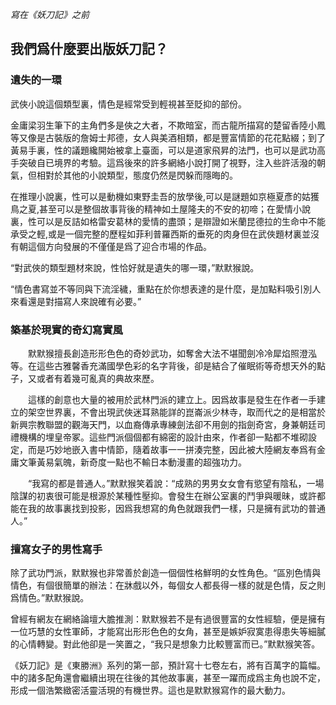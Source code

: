 _寫在《妖刀記》之前_

## 我們爲什麼要出版妖刀記？

### 遺失的一環

武俠小說這個類型裏，情色是經常受到輕視甚至貶抑的部份。

金庸梁羽生筆下的主角們多是俠之大者，不欺暗室，而古龍所描寫的楚留香陸小鳳等又像是古裝版的詹姆士邦德，女人與美酒相類，都是豐富情節的花花點綴；到了黃易手裏，性的議題纔開始被拿上臺面，可以是道家飛昇的法門，也可以是武功高手突破自已境界的考驗。這爲後來的許多網絡小說打開了視野，注入些許活潑的朝氣，但相對於其他的小說類型，態度仍然是閃躲而隱晦的。

在推理小說裏，性可以是動機如東野圭吾的放學後,可以是謎題如京極夏彥的姑獲鳥之夏,甚至可以是整個故事背後的精神如土屋隆夫的不安的初啼；在愛情小說裏，性可以是反詰如格雷安葛林的愛情的盡頭；是辯證如米蘭昆德拉的生命中不能承受之輕,或是一個完整的歷程如菲利普羅西斯的垂死的肉身但在武俠題材裏並沒有朝這個方向發展的不僅僅是爲了迎合市場的作品。

“對武俠的類型題材來說，性恰好就是遺失的哪一環，”默默猴說。

“情色書寫並不等同與下流淫穢，重點在於你想表達的是什麼，是加點料吸引別人來看還是對描寫人來說確有必要。”
 
### 築基於現實的奇幻寫實風

　　默默猴擅長創造形形色色的奇妙武功，如奪舍大法不堪聞劍冷冷犀焰照澄泓等。在這些古雅馨香充滿國學色彩的名字背後，卻是結合了催眠術等奇想天外的點子，又或者有着幾可亂真的典故來歷。

　　這樣的創意也大量的被用於武林門派的建立上。因爲故事是發生在作者一手建立的架空世界裏，不會出現武俠迷耳熟能詳的崑崙派少林寺，取而代之的是相當於新興宗教聯盟的觀海天門，以血裔傳承專練劍法卻不用劍的指劍奇宮，身兼朝廷司禮機構的埋皇帝冢。這些門派個個都有綿密的設計由來，作者卻一點都不堆砌設定，而是巧妙地嵌入書中情節，隨着故事一一拼湊完整，因此被大陸網友奉爲有金庸文筆黃易氣魄，新奇度一點也不輸日本動漫畫的超強功力。

　　“我寫的都是普通人。”默默猴笑着說：“成熟的男男女女會有慾望有陰私，一場陰謀的初衷很可能是根源於某種性壓抑。會發生在辦公室裏的鬥爭與暖昧，或許都能在我的故事裏找到投影，因爲我想寫的角色就跟我們一樣，只是擁有武功的普通人。”

### 擅寫女子的男性寫手

除了武功門派，默默猴也非常善於創造一個個性格鮮明的女性角色。“區別色情與情色，有個很簡單的辦法：在牀戲以外，每個女人都長得一樣的就是色情，反之則爲情色。”默默猴說。

曾經有網友在網絡論壇大膽推測：默默猴若不是有過很豐富的女性經驗，便是擁有一位巧慧的女性軍師，才能寫出形形色色的女角，甚至是嫉妒寂寞患得患失等細膩的心情轉變。對此他卻是一笑置之，“我只是想象力比較豐富而已。”默默猴笑答。

《妖刀記》是《東勝洲》系列的第一部，預計寫十七卷左右，將有百萬字的篇幅。中的諸多配角還會繼續出現在往後的其他故事裏，甚至一躍而成爲主角也說不定，形成一個浩繁緻密活靈活現的有機世界。這也是默默猴寫作的最大動力。